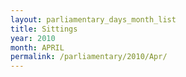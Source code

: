 ```yaml
---
layout: parliamentary_days_month_list
title: Sittings
year: 2010
month: APRIL
permalink: /parliamentary/2010/Apr/
---
```


